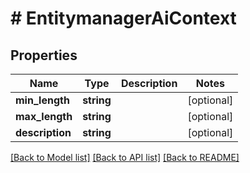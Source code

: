 # # EntitymanagerAiContext


## Properties 


Name | Type | Description | Notes
------------ | ------------- | ------------- | -------------
**min_length**| **string** |   | [optional]
**max_length**| **string** |   | [optional]
**description**| **string** |   | [optional]


[[Back to Model list]](../../README.md#models) [[Back to API list]](../../README.md#endpoints) [[Back to README]](../../README.md)

